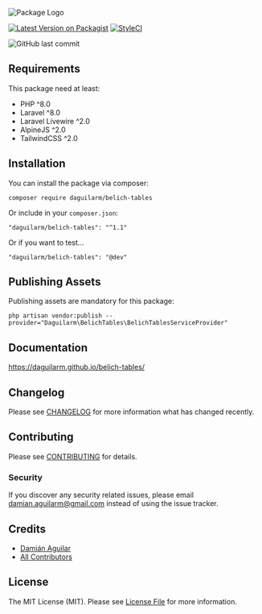 ![Package Logo](https://banners.beyondco.de/Belich%20Tables.png?theme=light&packageManager=composer+require&packageName=daguilarm%2Fbelich-tables&pattern=bamboo&style=style_1&description=Manage+your+tables+with+Laravel+Livewire&md=1&showWatermark=0&fontSize=100px&images=template)

[![Latest Version on Packagist](https://img.shields.io/packagist/v/daguilarm/belich-tables.svg?style=flat-square)](https://packagist.org/packages/daguilarm/belich-tables)
[![StyleCI](https://styleci.io/repos/361343056/shield?style=plastic)](https://github.styleci.io/repos/361343056)
<!-- [![Total Downloads](https://img.shields.io/packagist/dt/daguilarm/belich-tables.svg?style=flat-square)](https://packagist.org/packages/daguilarm/belich-tables) -->
![GitHub last commit](https://img.shields.io/github/last-commit/daguilarm/belich-tables)

## Requirements

This package need at least:

- PHP ^8.0
- Laravel ^8.0
- Laravel Livewire ^2.0
- AlpineJS ^2.0
- TailwindCSS ^2.0

## Installation

You can install the package via composer:

    composer require daguilarm/belich-tables

Or include in your `composer.json`:

    "daguilarm/belich-tables": "^1.1"

Or if you want to test...

    "daguilarm/belich-tables": "@dev"

## Publishing Assets

Publishing assets are mandatory for this package:

    php artisan vendor:publish --provider="Daguilarm\BelichTables\BelichTablesServiceProvider"

## Documentation

https://daguilarm.github.io/belich-tables/

## Changelog

Please see [CHANGELOG](CHANGELOG.md) for more information what has changed recently.

## Contributing

Please see [CONTRIBUTING](CONTRIBUTING.md) for details.

### Security

If you discover any security related issues, please email damian.aguilarm@gmail.com instead of using the issue tracker.

## Credits

- [Damián Aguilar](https://github.com/daguilarm)
- [All Contributors](../../contributors)

## License

The MIT License (MIT). Please see [License File](LICENSE.md) for more information.
